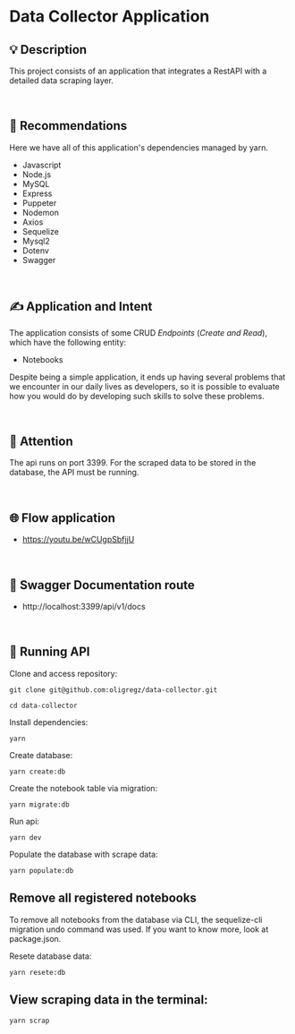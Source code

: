 # Data Collector Application

## 💡 Description

This project consists of an application that integrates a RestAPI with a detailed data scraping layer.

<br>

## 📜 Recommendations

Here we have all of this application's dependencies managed by yarn.

- Javascript
- Node.js
- MySQL
- Express
- Puppeter
- Nodemon
- Axios
- Sequelize
- Mysql2
- Dotenv
- Swagger

<br>

## ✍️ Application and Intent

The application consists of some CRUD *Endpoints* (*Create and Read*), which have the following entity:

- Notebooks

Despite being a simple application, it ends up having several problems that we encounter in our daily lives as developers, so it is possible to evaluate how you would do by developing such skills to solve these problems.

<br>

## 👀 Attention
The api runs on port 3399.
For the scraped data to be stored in the database, the API must be running.

<br>

## 🌐 Flow application

- https://youtu.be/wCUgpSbfjjU

<br>


## 📖 Swagger Documentation route

- http://localhost:3399/api/v1/docs

<br>

## 💈 Running API

Clone and access repository:

```
git clone git@github.com:oligregz/data-collector.git
```

```
cd data-collector
```

Install dependencies:

```
yarn
```
Create database:

```
yarn create:db
```

Create the notebook table via migration:

```
yarn migrate:db
```

Run api:

```
yarn dev
```

Populate the database with scrape data:

```
yarn populate:db
```

## Remove all registered notebooks
To remove all notebooks from the database via CLI, the sequelize-cli migration undo command was used.
If you want to know more, look at package.json.

Resete database data:

```
yarn resete:db
```

## View scraping data in the terminal:
```
yarn scrap
```